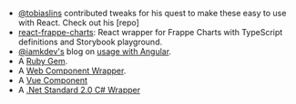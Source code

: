 <!-- base_template: frappe_io/www/charts/charts_base.html -->

- [@tobiaslins](https://github.com/tobiaslins) contributed tweaks for his quest to make these easy to use with React. Check out his [repo]
- [react-frappe-charts](https://github.com/sheshbabu/react-frappe-charts): React wrapper for Frappe Charts with TypeScript definitions and Storybook playground.
- [@iamkdev's](https://github.com/iamkdev) blog on [usage with Angular](https://medium.com/@iamkdev/Frappe-charts-with-angular-c9c5dd075d9f).
- A [Ruby Gem](https://github.com/pacuna/frappe_charts).
- A [Web Component Wrapper](https://www.webcomponents.org/element/xtal-frappe-chart).
- A [Vue Component](https://github.com/JustSteveKing/vue2-frappe)
- A [.Net Standard 2.0 C# Wrapper](https://github.com/tolbxela/FrappeCharts.NET)

